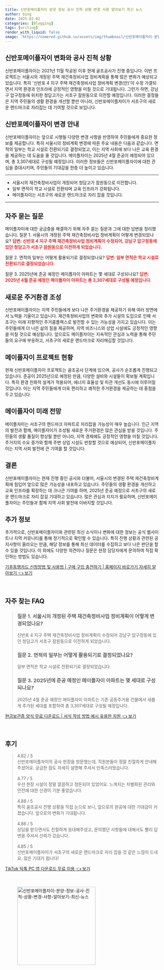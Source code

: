 ```yaml
---
title: 신반포메이플자이 분양 정보 공사 진척 상황 변경 사항 알아보기 최신 뉴스
author: bing
date: 2025-02-02
categories: [Blogging]
tags: [writing]
render_with_liquid: false
image: 'https://somered.github.io/assets/img/thumbnail/신반포메이플자이-분양-정보-공사-진척-상황-변경-사항-알아보기-최신-뉴스.webp'
---
```



<h2 id='신반포메이플자이_변화와_공사_진척_상황'>신반포메이플자이 변화와 공사 진척 상황</h2>

<p>신반포메이플자이는 2021년 11월 착공된 이후 현재 골조공사가 진행 중입니다. 이번 프로젝트는 서울시의 개정된 주택 재건축정비사업 정비계획을 통해 많은 변화가 예상되고 있습니다. 특히 '신반포 4 지구 주택 재건축정비사업 정비계획 변경(안)'이 수정 가결되면서 지역 환경과 인프라에 긍정적인 영향을 미칠 것으로 기대됩니다. 그런가 하면, 강남구 압구정동에 위치한 청담고가는 서초구 잠원동으로 이전할 예정입니다. 이러한 결정들은 지역 주민들의 생활 환경을 개선할 뿐만 아니라, 신반포메이플자이가 서초구의 새로운 랜드마크로 자리잡는 데 기여할 것으로 보입니다.</p>

<h2 id='신반포메이플자이_변경_안내'>신반포메이플자이 변경 안내</h2>

<p>신반포메이플자이는 앞으로 시행될 다양한 변경 사항을 반영하여 주민들에게 중요한 정보를 제공합니다. 특히 서울시의 정비계획 변경에 따른 주요 내용은 다음과 같습니다. 면적의 일부는 학교 시설로 전환되기로 결정되었고, 이는 지역 사회에 보다 나은 교육 환경을 제공하는 데 도움을 줄 것입니다. 메이플자이는 2025년 4월 준공이 예정되어 있으며, 총 3,307세대로 구성될 예정입니다. 이러한 정보들은 신반포메이플자이에 대한 관심을 증대시키며, 주민들의 기대감을 한층 더 높이고 있습니다.</p>

<hr />

<ul>
    <li>서울시의 재건축정비사업이 개정되어 청담고가 잠원동으로 이전합니다.</li>
    <li>일부 면적이 학교 시설로 전환되며 교육 인프라가 강화됩니다.</li>
    <li>메이플자이는 서초구의 새로운 랜드마크로 자리 잡을 것입니다.</li>
</ul>

<hr />

<h2 id='자주_묻는_질문'>자주 묻는 질문</h2>

<p>메이플자이에 대한 궁금증을 해결하기 위해 자주 묻는 질문과 그에 대한 답변을 정리했습니다. 질문 1. 서울시의 개정된 주택 재건축정비사업 정비계획이 어떻게 변경되었나요? <b><span style="color: #ee2323;">답변: 신반포 4 지구 주택 재건축정비사업 정비계획이 수정되어, 강남구 압구정동에 있던 청담고가 서초구 잠원동으로 이전하게 되었습니다.</span></b></p>

<p>질문 2. 면적의 일부는 어떻게 활용되기로 결정되었나요? <b><span style="color: #ee2323;">답변: 일부 면적은 학교 시설로 전환되기로 결정되었습니다.</span></b></p>

<p>질문 3. 2025년에 준공 예정인 메이플자이 아파트는 몇 세대로 구성되나요? <b><span style="color: #ee2323;">답변: 2025년 4월 준공 예정인 메이플자이 아파트는 총 3,307세대로 구성될 예정입니다.</span></b></p>

<h2 id='새로운_주거환경_조성'>새로운 주거환경 조성</h2>

<p>신반포메이플자이는 지역 주민들에게 보다 나은 주거환경을 제공하기 위해 여러 방면에서 노력을 기울이고 있습니다. 재건축정비사업의 변화와 추가 시설의 도입으로 인해 서초구는 미래 지향적인 주거콤플렉스로 발전할 수 있는 가능성을 가지고 있습니다. 이는 주민들에게 더 나은 삶의 질을 제공하며, 지역 비즈니스와 상업 시설에도 긍정적인 영향을 미칠 것으로 예상됩니다. 앞으로도 메이플자이는 지속적인 관심과 노력을 통해 주민들의 요구에 부응하고, 서초구의 새로운 랜드마크로 자리매김할 것입니다.</p>

<h2 id='메이플자이_프로젝트_현황'>메이플자이 프로젝트 현황</h2>

<p>현재 신반포메이플자이 프로젝트는 골조공사 단계에 있으며, 공사가 순조롭게 진행되고 있습니다. 준공이 2025년으로 예정된 만큼, 다양한 설비와 시설들이 확보될 계획입니다. 특히 환경 친화적 설계가 적용되어, 에너지 효율성 및 미관 개선도 동시에 이루어질 것입니다. 이는 지역 주민들에게 더욱 편리하고 쾌적한 주거환경을 제공하는 데 중점을 두고 있습니다.</p>

<h2 id='메이플자이_미래_전망'>메이플자이 미래 전망</h2>

<p>메이플자이는 서초구의 랜드마크 아파트로 자리잡을 가능성이 매우 높습니다. 인근 지역의 발전과 함께, 메이플자이가 조성될 새로운 주거환경은 많은 관심을 받을 것입니다. 주민들의 생활 품질이 향상될 뿐만 아니라, 지역 경제에도 긍정적인 영향을 미칠 것입니다. 주거지의 수요 증가와 함께 주변 상업 시설도 번창할 것으로 예상되어, 신반포메이플자이는 지역 사회 발전에 큰 기여를 할 것입니다.</p>

<h2 id='결론'>결론</h2>

<p>신반포메이플자이는 현재 진행 중인 공사와 더불어, 서울시의 변경된 주택 재건축정비계획에 힘입어 앞으로 많은 가능성을 내포하고 있습니다. 주민들의 생활 환경을 개선하고 교육 인프라를 확장하는 데 크나큰 기여를 하며, 2025년 준공 예정으로 서초구의 새로운 랜드마크로 자리 잡길 기대하고 있습니다. 많은 관심과 지지가 필요하며, 신반포메이플자이는 주민들과 함께 지역 사회 발전에 이바지할 것입니다.</p>

<h2 id='추가정보'>추가 정보</h2>

<p>추가적으로, 신반포메이플자이와 관련된 최신 소식이나 변화에 대한 정보는 공식 웹사이트나 지역 커뮤니티를 통해 정기적으로 확인할 수 있습니다. 특히 진행 상황과 관련된 공지사항이 올라오는 만큼, 해당 정보를 통해 최신 데이터를 수집하고 보다 나은 판단을 할 수 있을 것입니다. 이 외에도 다양한 의견이나 질문은 현장 담당자에게 문의하여 직접 확인하는 방법도 있습니다.</p>


<p><a class="click-button" title="기후동행카드 신청방법 및 사용법 | 구매 구입 충전하기 | 홈페이지 바로가기 자세히 알아보기" href="https://somered.github.io/posts/%EA%B8%B0%ED%9B%84%EB%8F%99%ED%96%89%EC%B9%B4%EB%93%9C-%EC%8B%A0%EC%B2%AD%EB%B0%A9%EB%B2%95-%EB%B0%8F-%EC%82%AC%EC%9A%A9%EB%B2%95-%EA%B5%AC%EB%A7%A4-%EA%B5%AC%EC%9E%85-%EC%B6%A9%EC%A0%84%ED%95%98%EA%B8%B0-%ED%99%88%ED%8E%98%EC%9D%B4%EC%A7%80-%EB%B0%94%EB%A1%9C%EA%B0%80%EA%B8%B0-%EC%9E%90%EC%84%B8%ED%9E%88-%EC%95%8C%EC%95%84%EB%B3%B4%EA%B8%B0/" rel="dofollow">기후동행카드 신청방법 및 사용법 | 구매 구입 충전하기 | 홈페이지 바로가기 자세히 알아보기 👈 보기</a></p><br>
<h2 id='자주_찾는_FAQ'>자주 찾는 FAQ</h2>
<div itemscope="" itemtype="https://schema.org/FAQPage"> 
<blockquote> 
<div itemscope="" itemprop="mainEntity" itemtype="https://schema.org/Question"> 
<h3 itemprop="name">질문 1. 서울시의 개정된 주택 재건축정비사업 정비계획이 어떻게 변경되었나요?</h3> 
<div itemscope="" itemprop="acceptedAnswer" itemtype="https://schema.org/Answer"> 
<span itemprop="text"> 
<p>신반포 4 지구 주택 재건축정비사업 정비계획이 수정되어 강남구 압구정동에 있던 청담고가 서초구 잠원동으로 이전하게 되었습니다.</p> 
</span> 
</div> 
</div> 

<div itemscope="" itemprop="mainEntity" itemtype="https://schema.org/Question"> 
<h3 itemprop="name">질문 2. 면적의 일부는 어떻게 활용되기로 결정되었나요?</h3> 
<div itemscope="" itemprop="acceptedAnswer" itemtype="https://schema.org/Answer"> 
<span itemprop="text"> 
<p>일부 면적은 학교 시설로 전환되기로 결정되었습니다.</p> 
</span> 
</div> 
</div> 

<div itemscope="" itemprop="mainEntity" itemtype="https://schema.org/Question"> 
<h3 itemprop="name">질문 3. 2025년에 준공 예정인 메이플자이 아파트는 몇 세대로 구성되나요?</h3> 
<div itemscope="" itemprop="acceptedAnswer" itemtype="https://schema.org/Answer"> 
<span itemprop="text"> 
<p>2025년 4월 준공 예정인 메이플자이 아파트는 기존 공동주거용 건물에서 새롭게 추가된 세대를 포함하여 총 3,307세대로 구성될 예정입니다.</p> 
</span> 
</div> 
</div> 
</blockquote> 
</div>
<p><a class="click-button" title="현금보관증 양식 무료 다운로드 | 서식 작성 방법 예시 유용한 자원" href="https://somered.github.io/posts/%ED%98%84%EA%B8%88%EB%B3%B4%EA%B4%80%EC%A6%9D-%EC%96%91%EC%8B%9D-%EB%AC%B4%EB%A3%8C-%EB%8B%A4%EC%9A%B4%EB%A1%9C%EB%93%9C-%EC%84%9C%EC%8B%9D-%EC%9E%91%EC%84%B1-%EB%B0%A9%EB%B2%95-%EC%98%88%EC%8B%9C-%EC%9C%A0%EC%9A%A9%ED%95%9C-%EC%9E%90%EC%9B%90/" rel="dofollow">현금보관증 양식 무료 다운로드 | 서식 작성 방법 예시 유용한 자원 👈 보기</a></p><br>
<h2 id='후기'>후기</h2>
<div itemscope itemtype="https://schema.org/Product">
  <blockquote>
  <div itemprop="review" itemscope itemtype="https://schema.org/Review">
      <div itemprop="reviewRating" itemscope itemtype="https://schema.org/Rating"> <span itemprop="ratingValue">4.82</span> / <span itemprop="bestRating">5</span> </div>
      <span itemprop="reviewBody">신반포메이플자이의 공사 현장을 방문했는데, 직원분들이 정말 친절하게 안내해 주셨어요. 궁금한 점도 자세히 설명해 주셔서 만족스러웠습니다.</span>
  </div>
  <br>
  <div itemprop="review" itemscope itemtype="https://schema.org/Review">
      <div itemprop="reviewRating" itemscope itemtype="https://schema.org/Rating"> <span itemprop="ratingValue">4.77</span> / <span itemprop="bestRating">5</span> </div>
      <span itemprop="reviewBody">우선 현장 시설이 정말 깔끔하고 정돈되어 있었어요. 느껴지는 차별화된 관리와 안전에 대한 신경이 기분 좋았습니다.</span>
  </div>
  <br>
  <div itemprop="review" itemscope itemtype="https://schema.org/Review">
      <div itemprop="reviewRating" itemscope itemtype="https://schema.org/Rating"> <span itemprop="ratingValue">4.88</span> / <span itemprop="bestRating">5</span> </div>
      <span itemprop="reviewBody">특히 골조공사 진행 상황을 직접 눈으로 보니, 앞으로의 완공에 대한 기대감이 커졌습니다. 앞으로의 변화가 기대됩니다.</span>
  </div>
  <br>
  <div itemprop="review" itemscope itemtype="https://schema.org/Review">
      <div itemprop="reviewRating" itemscope itemtype="https://schema.org/Rating"> <span itemprop="ratingValue">4.86</span> / <span itemprop="bestRating">5</span> </div>
      <span itemprop="reviewBody">상담을 받으면서도 친절하게 응대해주셨고, 문의했던 사항들에 대해서도 빨리 답변을 주셔서 신뢰가 갔습니다.</span>
  </div>
  <br>
  <div itemprop="review" itemscope itemtype="https://schema.org/Review">
      <div itemprop="reviewRating" itemscope itemtype="https://schema.org/Rating"> <span itemprop="ratingValue">4.85</span> / <span itemprop="bestRating">5</span> </div>
      <span itemprop="reviewBody">신반포메이플자이가 서초구의 새로운 랜드마크로 자리 잡을 것 같은 느낌이 드네요. 많은 기대가 됩니다!</span>
  </div>
  </blockquote>
</div>
<p><a class="click-button" title="TikTok 틱톡 PC 앱 다운로드 무료 이용" href="https://somered.github.io/posts/TikTok-%ED%8B%B1%ED%86%A1-PC-%EC%95%B1-%EB%8B%A4%EC%9A%B4%EB%A1%9C%EB%93%9C-%EB%AC%B4%EB%A3%8C-%EC%9D%B4%EC%9A%A9/" rel="dofollow">TikTok 틱톡 PC 앱 다운로드 무료 이용 👈 보기</a></p><br>
<figure class="image"><img src="https://somered.github.io/assets/img/thumbnail/신반포메이플자이-분양-정보-공사-진척-상황-변경-사항-알아보기-최신-뉴스.webp" alt="신반포메이플자이-분양-정보-공사-진척-상황-변경-사항-알아보기-최신-뉴스" width="256" height="256"></figure>